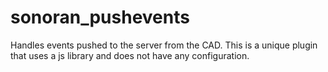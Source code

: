 # sonoran_pushevents

Handles events pushed to the server from the CAD. This is a unique plugin that uses a js library and does not have any configuration.
